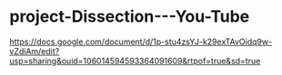 # project-Dissection---You-Tube
https://docs.google.com/document/d/1p-stu4zsYJ-k29exTAvOidq9w-vZdiAm/edit?usp=sharing&ouid=106014594593364091609&rtpof=true&sd=true

